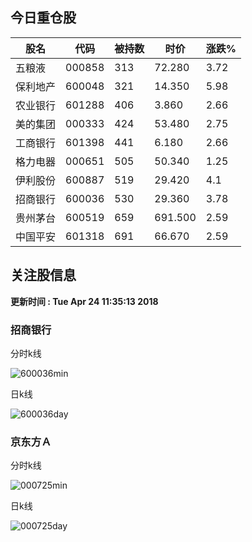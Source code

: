
## 今日重仓股 

|股名|代码|被持数|时价|涨跌%|
|---|---|---|---|---|
|五粮液|000858|313|72.280|3.72|
|保利地产|600048|321|14.350|5.98|
|农业银行|601288|406|3.860|2.66|
|美的集团|000333|424|53.480|2.75|
|工商银行|601398|441|6.180|2.66|
|格力电器|000651|505|50.340|1.25|
|伊利股份|600887|519|29.420|4.1|
|招商银行|600036|530|29.360|3.78|
|贵州茅台|600519|659|691.500|2.59|
|中国平安|601318|691|66.670|2.59|

## 关注股信息
**更新时间 : Tue Apr 24 11:35:13 2018**
### 招商银行 
分时k线

![600036min](http://image.sinajs.cn/newchart/min/n/sh600036.gif)

日k线

![600036day](http://image.sinajs.cn/newchart/daily/n/sh600036.gif)

### 京东方Ａ 
分时k线

![000725min](http://image.sinajs.cn/newchart/min/n/sz000725.gif)

日k线

![000725day](http://image.sinajs.cn/newchart/daily/n/sz000725.gif)
